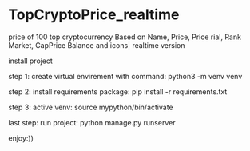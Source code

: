 # TopCryptoPrice_realtime
price of 100 top cryptocurrency Based on Name, Price, Price rial, Rank Market, CapPrice Balance and icons| realtime version

install project

step 1: create virtual envirement with command: python3 -m venv venv

step 2: install requirements package: pip install -r requirements.txt

step 3: active venv: source mypython/bin/activate

last step: run project: python manage.py runserver

enjoy:))
